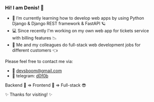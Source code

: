 ### Hi! I am Denis! 👋

- 🚀 I’m currently learning how to develop web apps by using Python Django & Django REST framework & FastAPI 🪐
- 💻 Since recently I'm working on my own web app for tickets service with billing features 📉                    
- 👯 Me and my colleagues do full-stack web development jobs for different customers 👈

Please feel free to contact me via:
- 📨 devsboom@gmail.com
- 💬 telegram: [d0f0b](https://t.me/d0f0b)

Backend 🤔 => Frontend 🤨 => Full-stack 😎

✨ Thanks for visiting! ✨


<!--
**KD3821/KD3821** is a ✨ _special_ ✨ repository because its `README.md` (this file) appears on your GitHub profile.

Here are some ideas to get you started:

- 🏠 I’m currently working on ...
-  I’m currently learning ...
- 👯 I’m looking to collaborate on ...
- 🤔 I’m looking for help with ...
- 💬 Ask me about ...
- 📫 How to reach me: ...
-  Pronouns: ...
- ⚡ Fun fact: ...
-->
